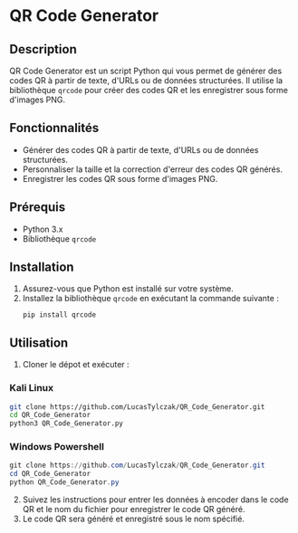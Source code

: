 # QR Code Generator

## Description
QR Code Generator est un script Python qui vous permet de générer des codes QR à partir de texte, d'URLs ou de données structurées. Il utilise la bibliothèque `qrcode` pour créer des codes QR et les enregistrer sous forme d'images PNG.

## Fonctionnalités
- Générer des codes QR à partir de texte, d'URLs ou de données structurées.
- Personnaliser la taille et la correction d'erreur des codes QR générés.
- Enregistrer les codes QR sous forme d'images PNG.

## Prérequis
- Python 3.x
- Bibliothèque `qrcode`

## Installation
1. Assurez-vous que Python est installé sur votre système.
2. Installez la bibliothèque `qrcode` en exécutant la commande suivante :
   ```
   pip install qrcode
   ```

## Utilisation
1. Cloner le dépot et exécuter :
### Kali Linux
```bash
git clone https://github.com/LucasTylczak/QR_Code_Generator.git
cd QR_Code_Generator
python3 QR_Code_Generator.py
```
### Windows Powershell
```powershell
git clone https://github.com/LucasTylczak/QR_Code_Generator.git
cd QR_Code_Generator
python QR_Code_Generator.py
```
2. Suivez les instructions pour entrer les données à encoder dans le code QR et le nom du fichier pour enregistrer le code QR généré.
3. Le code QR sera généré et enregistré sous le nom spécifié.
